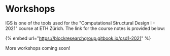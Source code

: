 # Workshops

IGS is one of the tools used for the "Computational Structural Design I - 2021" course at ETH Zürich. The link for the course notes is provided below:

{% embed url="https://blockresearchgroup.gitbook.io/csd1-2021" %}

More workshops coming soon!
